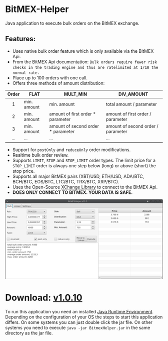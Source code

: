 # BitMEX-Helper
Java application to execute bulk orders on the BitMEX exchange.

## Features:
* Uses native bulk order feature which is only available via the BitMEX Api.
* From the BitMEX Api documentation: `Bulk orders require fewer risk checks in the trading engine and thus are ratelimited at 1/10 the normal rate.`
* Place up to 100 orders with one call.
* Offers three methods of amount distribution:

| Order |     FLAT    |       MULT_MIN                     |        DIV_AMOUNT                  |
|:-----:| ----------- | ---------------------------------- | ---------------------------------- |
|   1   | min. amount | min. amount                        | total amount / parameter           |
|   2   | min. amount | amount of first order * parameter  | amount of first order / parameter  |
|   3   | min. amount | amount of second order * parameter | amount of second order / parameter |
|  ...  | ...         | ...                                | ...                                |
* Support for `postOnly` and `reduceOnly` order modifications.
* Realtime bulk order review.
* Supports `LIMIT`, `STOP` and `STOP_LIMIT` order types. The limit price for a `STOP_LIMIT` order is always one step
    below (long) or above  (short) the stop price.
* Supports all major BitMEX pairs (XBT/USD, ETH/USD, ADA/BTC, BCH/BTC, EOS/BTC, LTC/BTC, TRX/BTC, XRP/BTC).
* Uses the Open-Source [XChange Library](https://github.com/knowm/XChange) to connect to the BitMEX Api.
* **DOES ONLY CONNECT TO BITMEX. YOUR DATA IS SAFE.**

![BitMEX preview](https://github.com/SaschaZ/BitMEX-Helper/raw/master/media/BitMEX-Helper.png)

# **Download: [v1.0.10](https://github.com/SaschaZ/BitMEX-Helper/raw/master/releases/v1.0.10/BitmexHelper.jar)**

To run this application you need an installed [Java Runtime Environment](http://www.oracle.com/technetwork/java/javase/downloads/jre8-downloads-2133155.html).
Depending on the configuration of your OS the steps to start this application differs. On some systems you can just
double click the jar file. On other systems you need to execute `java -jar BitmexHelper.jar` in the same directory as
the jar file.
